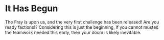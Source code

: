 # It Has Begun

The Fray is upon us, and the very first challenge has been released! 
Are you ready factions!? Considering this is just the beginning, 
if you cannot musted the teamwork needed this early, then your doom is likely inevitable.